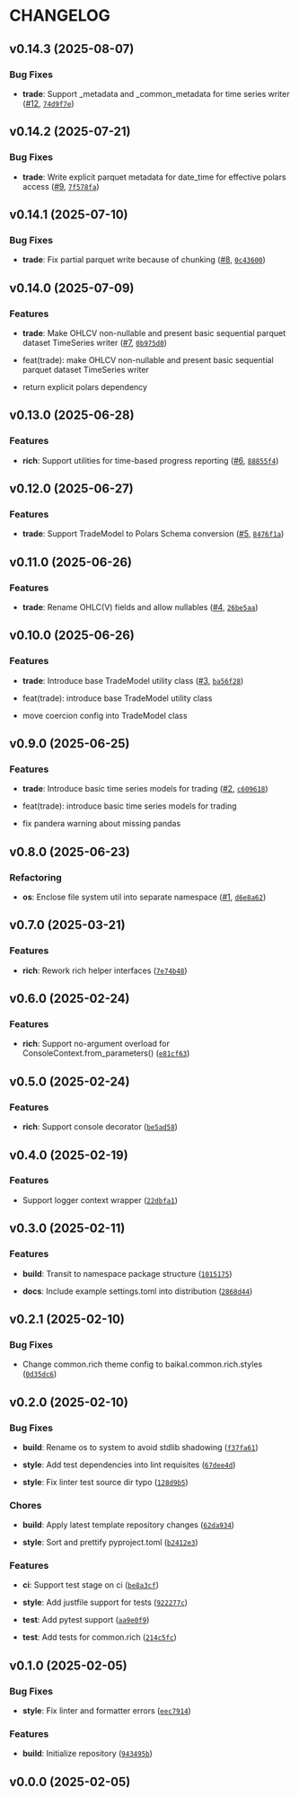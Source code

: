 # CHANGELOG


## v0.14.3 (2025-08-07)

### Bug Fixes

- **trade**: Support _metadata and _common_metadata for time series writer
  ([#12](https://github.com/Diatonika/baikal-common/pull/12),
  [`74d9f7e`](https://github.com/Diatonika/baikal-common/commit/74d9f7e4edee6c9704822f44b6553cc651a85882))


## v0.14.2 (2025-07-21)

### Bug Fixes

- **trade**: Write explicit parquet metadata for date_time for effective polars access
  ([#9](https://github.com/Diatonika/baikal-common/pull/9),
  [`7f578fa`](https://github.com/Diatonika/baikal-common/commit/7f578fa996f7830b80967eee029fdc23a9fecfb9))


## v0.14.1 (2025-07-10)

### Bug Fixes

- **trade**: Fix partial parquet write because of chunking
  ([#8](https://github.com/Diatonika/baikal-common/pull/8),
  [`0c43600`](https://github.com/Diatonika/baikal-common/commit/0c43600ad0084be33feeed4815ae29136bf6b308))


## v0.14.0 (2025-07-09)

### Features

- **trade**: Make OHLCV non-nullable and present basic sequential parquet dataset TimeSeries writer
  ([#7](https://github.com/Diatonika/baikal-common/pull/7),
  [`0b975d0`](https://github.com/Diatonika/baikal-common/commit/0b975d07693c7064d10ca22b4b8650af7765930f))

* feat(trade): make OHLCV non-nullable and present basic sequential parquet dataset TimeSeries
  writer

* return explicit polars dependency


## v0.13.0 (2025-06-28)

### Features

- **rich**: Support utilities for time-based progress reporting
  ([#6](https://github.com/Diatonika/baikal-common/pull/6),
  [`88855f4`](https://github.com/Diatonika/baikal-common/commit/88855f422a3b081d8d6338eda3b981e278b97577))


## v0.12.0 (2025-06-27)

### Features

- **trade**: Support TradeModel to Polars Schema conversion
  ([#5](https://github.com/Diatonika/baikal-common/pull/5),
  [`8476f1a`](https://github.com/Diatonika/baikal-common/commit/8476f1a6a1ef248ba578df637342903d0637cdf5))


## v0.11.0 (2025-06-26)

### Features

- **trade**: Rename OHLC(V) fields and allow nullables
  ([#4](https://github.com/Diatonika/baikal-common/pull/4),
  [`26be5aa`](https://github.com/Diatonika/baikal-common/commit/26be5aa984a5bba41e2695d8239d85085c54ec49))


## v0.10.0 (2025-06-26)

### Features

- **trade**: Introduce base TradeModel utility class
  ([#3](https://github.com/Diatonika/baikal-common/pull/3),
  [`ba56f28`](https://github.com/Diatonika/baikal-common/commit/ba56f28a1fdd9b591e268aa923a78de019892843))

* feat(trade): introduce base TradeModel utility class

* move coercion config into TradeModel class


## v0.9.0 (2025-06-25)

### Features

- **trade**: Introduce basic time series models for trading
  ([#2](https://github.com/Diatonika/baikal-common/pull/2),
  [`c609618`](https://github.com/Diatonika/baikal-common/commit/c6096188d7b70c4534b51c138f4dcafaf037eaa9))

* feat(trade): introduce basic time series models for trading

* fix pandera warning about missing pandas


## v0.8.0 (2025-06-23)

### Refactoring

- **os**: Enclose file system util into separate namespace
  ([#1](https://github.com/Diatonika/baikal-common/pull/1),
  [`d6e8a62`](https://github.com/Diatonika/baikal-common/commit/d6e8a62ed311e4bd721d9a75d15839a3bb98bc41))


## v0.7.0 (2025-03-21)

### Features

- **rich**: Rework rich helper interfaces
  ([`7e74b48`](https://github.com/Diatonika/baikal-common/commit/7e74b48a64dda2ace4449264a8470c06a7caa55c))


## v0.6.0 (2025-02-24)

### Features

- **rich**: Support no-argument overload for ConsoleContext.from_parameters()
  ([`e81cf63`](https://github.com/Diatonika/baikal-common/commit/e81cf639201aaf36f4fe2f76602c97f317b57794))


## v0.5.0 (2025-02-24)

### Features

- **rich**: Support console decorator
  ([`be5ad58`](https://github.com/Diatonika/baikal-common/commit/be5ad5863d6a0d2f82369ed1b9066444c50d7516))


## v0.4.0 (2025-02-19)

### Features

- Support logger context wrapper
  ([`22dbfa1`](https://github.com/Diatonika/baikal-common/commit/22dbfa1da3c525fc5150cf2daef0b86a2e33578a))


## v0.3.0 (2025-02-11)

### Features

- **build**: Transit to namespace package structure
  ([`1015175`](https://github.com/Diatonika/baikal-common/commit/10151758f70a4f9b104e6c712b25978f31a1d44c))

- **docs**: Include example settings.toml into distribution
  ([`2868d44`](https://github.com/Diatonika/baikal-common/commit/2868d4423769eb6cefecdd4688c2a534946ec6ab))


## v0.2.1 (2025-02-10)

### Bug Fixes

- Change common.rich theme config to baikal.common.rich.styles
  ([`0d35dc6`](https://github.com/Diatonika/baikal-common/commit/0d35dc69e6e56f088a9819fdc11a2dbe4305462f))


## v0.2.0 (2025-02-10)

### Bug Fixes

- **build**: Rename os to system to avoid stdlib shadowing
  ([`f37fa61`](https://github.com/Diatonika/baikal-common/commit/f37fa61762bd8c76e41b169de16019a283d4900d))

- **style**: Add test dependencies into lint requisites
  ([`67dee4d`](https://github.com/Diatonika/baikal-common/commit/67dee4d7b5b6dd39bb1efaf98eaa66f3857a60ca))

- **style**: Fix linter test source dir typo
  ([`128d9b5`](https://github.com/Diatonika/baikal-common/commit/128d9b56cbb80fafa28b9e8af672a319b4cf0445))

### Chores

- **build**: Apply latest template repository changes
  ([`62da934`](https://github.com/Diatonika/baikal-common/commit/62da934e799e2759c510d901c2716587e7b0602e))

- **style**: Sort and prettify pyproject.toml
  ([`b2412e3`](https://github.com/Diatonika/baikal-common/commit/b2412e342be08fee477ba4158d6da2cc61017111))

### Features

- **ci**: Support test stage on ci
  ([`be8a3cf`](https://github.com/Diatonika/baikal-common/commit/be8a3cfcc741a62148fe438e3a6603d34e863624))

- **style**: Add justfile support for tests
  ([`922277c`](https://github.com/Diatonika/baikal-common/commit/922277c931d16d5159c5f995d286d8e46fa5371a))

- **test**: Add pytest support
  ([`aa9e0f9`](https://github.com/Diatonika/baikal-common/commit/aa9e0f938169a0ccffcd65dd831c924d2f057335))

- **test**: Add tests for common.rich
  ([`214c5fc`](https://github.com/Diatonika/baikal-common/commit/214c5fcf2ee7c45c3d868a61a3cdda6931d176e2))


## v0.1.0 (2025-02-05)

### Bug Fixes

- **style**: Fix linter and formatter errors
  ([`eec7914`](https://github.com/Diatonika/baikal-common/commit/eec7914c0909dbd531ae4351d8ea00f7908c9df6))

### Features

- **build**: Initialize repository
  ([`943495b`](https://github.com/Diatonika/baikal-common/commit/943495bcd092f716180d8a3550216fa88093e6c6))


## v0.0.0 (2025-02-05)
